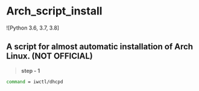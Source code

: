 # Arch_script_install
![Python 3.6, 3.7, 3.8]

## A script for almost automatic installation of Arch Linux. (NOT OFFICIAL)

> **step - 1**

```bash
command = iwctl/dhcpd
```
